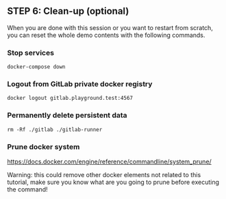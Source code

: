 ## STEP 6: Clean-up (optional)

When you are done with this session or you want to restart from scratch, you can reset the whole demo contents with the following commands.

### Stop services

    docker-compose down

### Logout from GitLab private docker registry

    docker logout gitlab.playground.test:4567

### Permanently delete persistent data

    rm -Rf ./gitlab ./gitlab-runner

### Prune docker system

https://docs.docker.com/engine/reference/commandline/system_prune/

Warning: this could remove other docker elements not related to this tutorial, make sure you know what are you going to prune before executing the command!
